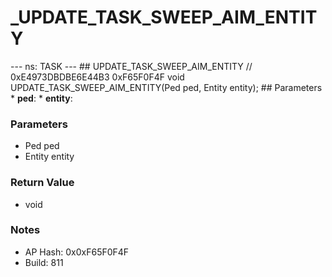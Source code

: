 # _UPDATE_TASK_SWEEP_AIM_ENTITY

--- ns: TASK --- ## UPDATE_TASK_SWEEP_AIM_ENTITY  // 0xE4973DBDBE6E44B3 0xF65F0F4F void UPDATE_TASK_SWEEP_AIM_ENTITY(Ped ped, Entity entity);   ## Parameters * **ped**: * **entity**:

### Parameters
* Ped ped
* Entity entity

### Return Value
* void

### Notes
* AP Hash: 0x0xF65F0F4F
* Build: 811


